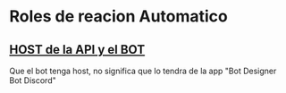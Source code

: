 # Roles de reacion Automatico

## [HOST de la API y el BOT](https://github.com/IzanaonYT/Reaction-Roles-BDFD/blob/master/Config/HostTuto/ver.md)

Que el bot tenga host, no significa que lo tendra de la app "Bot Designer Bot Discord"
